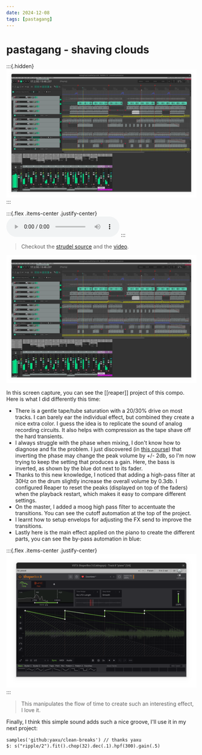 ```yaml
---
date: 2024-12-08
tags: [pastagang]
---
```


# pastagang - shaving clouds

:::{.hidden}
![shaving-clouds-final](media/shaving-clouds-final.png)
:::

:::{.flex .items-center .justify-center}
<audio controls class="md:w-[750px] mb-4">
  <source src="https://cdn.midirus.com/audio/2024-pastagang/shaving-clouds.mp3" type="audio/mpeg">
Your browser does not support the audio element.
</audio>
:::

> Checkout the [strudel source](https://strudel.cc/?gVJMW8RwLPJX) and the [video](https://youtu.be/kKj8cQvWe6o?t=1913).

![shaving-clouds-final](media/shaving-clouds-final.png)

In this screen capture, you can see the [[reaper]] project of this compo.
Here is what I did differently this time:

- There is a gentle tape/tube saturation with a 20/30% drive on most tracks. I can barely ear the individual effect, but combined they create a nice extra color. I guess the idea is to replicate the sound of analog recording circuits. It also helps with compression as the tape shave off the hard transients.
- I always struggle with the phase when mixing, I don't know how to diagnose and fix the problem. I just discovered (in [this course][mixing-course]) that inverting the phase may change the peak volume by +/- 2db, so I'm now trying to keep the setting that produces a gain. Here, the bass is inverted, as shown by the blue dot next to its fader.
- Thanks to this new knowledge, I noticed that adding a high-pass filter at 30Hz on the drum slightly increase the overall volume by 0.3db. I configured Reaper to reset the peaks (displayed on top of the faders) when the playback restart, which makes it easy to compare different settings.
- On the master, I added a moog high pass filter to accentuate the transitions. You can see the cutoff automation at the top of the project.
- I learnt how to setup envelops for adjusting the FX send to improve the transitions.
- Lastly here is the main effect applied on the piano to create the different parts, you can see the by-pass automation in blue:

:::{.flex .items-center .justify-center}
![shaving-clouds-time](media/shaving-clouds-time.png)
:::

> This manipulates the flow of time to create such an interesting effect, I love it.

Finally, I think this simple sound adds such a nice groove, I'll use it in my next project:

```strudel
samples('github:yaxu/clean-breaks') // thanks yaxu
$: s("ripple/2").fit().chop(32).dec(.1).hpf(300).gain(.5)
```

[mixing-course]: https://youtu.be/1BLZGe-TqW0?t=2314
